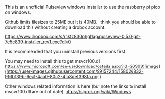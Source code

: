 This is an unofficial Pulseview windows installer to use the raspberry pi pico on windows.

Github limits filesizes to 25MB but it is 40MB.  I think you should be able to download this without creating a drobox account.

https://www.dropbox.com/s/rnktz830phgl1ag/pulseview-0.5.0-git-7e5c839-installer_rev1.exe?dl=0

It is recommended that you uninstall previous versions first. 

You may need to install this to get msvcr100.dll
https://www.microsoft.com/en-us/download/details.aspx?id=26999![image](https://user-images.githubusercontent.com/99157244/158026832-9f6b139b-6ea1-4aa0-80c2-4fb8def398fa.png)

Other windows related information is here (but note the links to install mscvr100.dll are out of date).
https://sigrok.org/wiki/Windows
